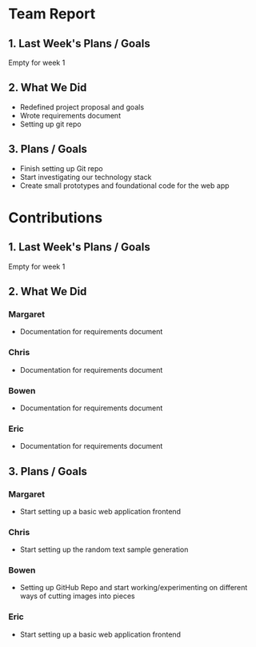 # Team Report
## 1. Last Week's Plans / Goals
Empty for week 1
## 2. What We Did  
- Redefined project proposal and goals  
- Wrote requirements document  
- Setting up git repo  
## 3. Plans / Goals  
- Finish setting up Git repo  
- Start investigating our technology stack  
- Create small prototypes and foundational code for the web app  

# Contributions  
## 1. Last Week's Plans / Goals
Empty for week 1
## 2. What We Did  
### Margaret  
- Documentation for requirements document  
### Chris  
- Documentation for requirements document  
### Bowen  
- Documentation for requirements document  
### Eric  
- Documentation for requirements document  
## 3. Plans / Goals  
### Margaret  
- Start setting up a basic web application frontend  
### Chris  
- Start setting up the random text sample generation  
### Bowen  
- Setting up GitHub Repo and start working/experimenting on different ways of cutting images into pieces  
### Eric  
- Start setting up a basic web application frontend  

